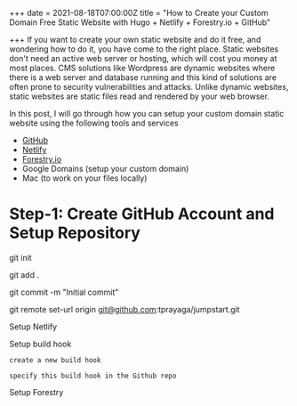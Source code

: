 +++
date = 2021-08-18T07:00:00Z
title = "How to Create your Custom Domain Free Static Website with Hugo + Netlify + Forestry.io + GitHub"

+++
If you want to create your own static website and do it free, and wondering how to do it, you have come to the right place. Static websites don't need an active web server or hosting, which will cost you money at most places. CMS solutions like Wordpress are dynamic websites where there is a web server and database running and this kind of solutions are often prone to security vulnerabilities and attacks. Unlike dynamic websites, static websites are static files read and rendered by your web browser.

In this post, I will go through how you can setup your custom domain static website using the following tools and services

* [GitHub](https://github.com/ "GitHub")
* [Netlify](https://www.netlify.com/ "Netlify")
* [Forestry.io](https://forestry.io/)
* Google Domains (setup your custom domain)
* Mac (to work on your files locally)

# Step-1: Create GitHub Account and Setup Repository

git init

git add .

git commit -m "Initial commit"

git remote set-url origin git@github.com:tprayaga/jumpstart.git

Setup Netlify

Setup build hook

    create a new build hook
    
    specify this build hook in the Github repo

Setup Forestry